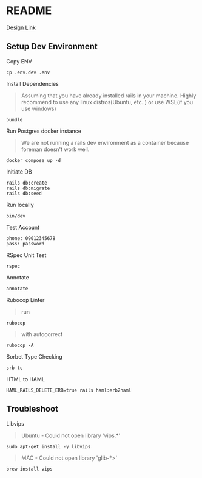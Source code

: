 # README

[Design Link](<https://www.figma.com/file/608pfcvNtMT8wyOHPu5EKL/Full-E-Commerce-Website-UI-UX-Design-(Community)?type=design&node-id=1-3&mode=design&t=pMaFk7PRDGqftoS2-0>)

## Setup Dev Environment

Copy ENV

```
cp .env.dev .env
```

Install Dependencies

> Assuming that you have already installed rails in your machine.
> Highly recommend to use any linux distros(Ubuntu, etc..) or use WSL(if you use windows)

```
bundle
```

Run Postgres docker instance

> We are not running a rails dev environment as a container because foreman doesn't work well.

```
docker compose up -d
```

Initiate DB

```
rails db:create
rails db:migrate
rails db:seed
```

Run locally

```
bin/dev
```

Test Account

```
phone: 09012345678
pass: password
```

RSpec Unit Test

```
rspec
```

Annotate

```
annotate
```

Rubocop Linter

> run

```
rubocop
```

> with autocorrect

```
rubocop -A
```

Sorbet Type Checking

```
srb tc
```

HTML to HAML

```
HAML_RAILS_DELETE_ERB=true rails haml:erb2haml
```

## Troubleshoot

Libvips

> Ubuntu - Could not open library 'vips.*'

```
sudo apt-get install -y libvips
```

> MAC - Could not open library 'glib-*>'

```
brew install vips
```
